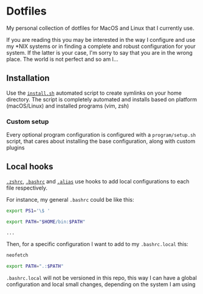 # Dotfiles
My personal collection of dotfiles for MacOS and Linux that I currently use.

If you are reading this you may be interested in the way I configure and use my \*NIX systems or in finding a complete and robust configuration for your system. If the latter is your case, I'm sorry to say that you are in the wrong place. The world is not perfect and so am I...

## Installation
Use the [`install.sh`](install.sh) automated script to create symlinks on your home directory. The script is completely automated and installs based on platform (macOS/Linux) and installed programs (vim, zsh)

### Custom setup
Every optional program configuration is configured with a `program/setup.sh` script, that cares about installing the base configuration, along with custom plugins

## Local hooks
[`.zshrc`](macos/zshrc), [`.bashrc`](bashrc) and [`.alias`](alias) use hooks to add local configurations to each file respectively.

For instance, my general `.bashrc` could be like this:
```bash
export PS1='\$ '

export PATH="$HOME/bin:$PATH"

...
```

Then, for a specific configuration I want to add to my `.bashrc.local` this:
```bash
neofetch

export PATH=".:$PATH"
```

`.bashrc.local` will not be versioned in this repo, this way I can have a global configuration and local small changes, depending on the system I am using
